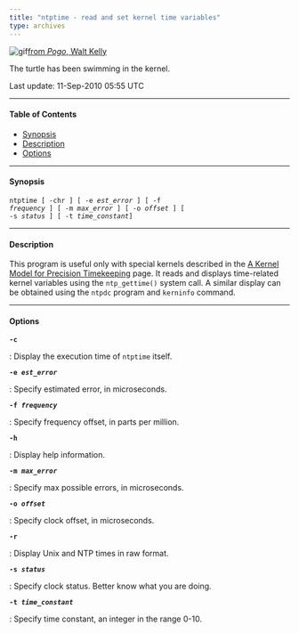 ```yaml
---
title: "ntptime - read and set kernel time variables"
type: archives
---
```


![gif](/documentation/pic/pogo5.gif)[from _Pogo_, Walt Kelly](/reflib/pictures/)

The turtle has been swimming in the kernel.

Last update: 11-Sep-2010 05:55 UTC

* * *

#### Table of Contents

*   [Synopsis](/documentation/4.2.8-series/ntptime/#synopsis)
*   [Description](/documentation/4.2.8-series/ntptime/#description)
*   [Options](/documentation/4.2.8-series/ntptime/#options)

* * *

#### Synopsis

<code>ntptime [ -chr ] [ -e _est_error_ ] [ -f _frequency_ ] [ -m _max_error_ ] [ -o _offset_ ] [ -s _status_ ] [ -t _time_constant_]</code>

* * *

#### Description

This program is useful only with special kernels described in the [A Kernel Model for Precision Timekeeping](/documentation/4.2.8-series/kern/) page. It reads and displays time-related kernel variables using the <code>ntp_gettime()</code> system call. A similar display can be obtained using the <code>ntpdc</code> program and <code>kerninfo</code> command.

* * *

#### Options

<code>**-c**</code>

: Display the execution time of <code>ntptime</code> itself.

<code>**-e _est_error_**</code>

: Specify estimated error, in microseconds.

<code>**-f _frequency_**</code>

: Specify frequency offset, in parts per million.

<code>**-h**</code>

: Display help information.

<code>**-m _max_error_**</code>

: Specify max possible errors, in microseconds.

<code>**-o _offset_**</code>

: Specify clock offset, in microseconds.

<code>**-r**</code>

: Display Unix and NTP times in raw format.

<code>**-s _status_**</code>

: Specify clock status. Better know what you are doing.

<code>**-t _time_constant_**</code>

: Specify time constant, an integer in the range 0-10.